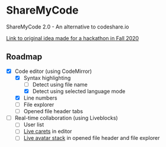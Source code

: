 # ShareMyCode
ShareMyCode 2.0 - An alternative to codeshare.io

[Link to original idea made for a hackathon in Fall 2020](https://github.com/RickyC0626-forks/sharemycode)

## Roadmap

- [X] Code editor (using CodeMirror)
  - [X] Syntax highlighting
    - [ ] Detect using file name
    - [X] Detect using selected language mode
  - [X] Line numbers
  - [ ] File explorer
  - [ ] Opened file header tabs
- [ ] Real-time collaboration (using Liveblocks)
  - [ ] User list
  - [ ] [Live carets](https://liveblocks.io/presence) in editor
  - [ ] [Live avatar stack](https://liveblocks.io/presence) in opened file header and file explorer
